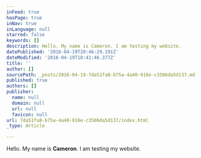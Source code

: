 ```yaml
---
inFeed: true
hasPage: true
inNav: true
inLanguage: null
starred: false
keywords: []
description: Hello. My name is Cameron. I am testing my website.
datePublished: '2016-04-19T20:46:29.191Z'
dateModified: '2016-04-19T18:41:46.377Z'
title: ''
author: []
sourcePath: _posts/2016-04-19-7da51fa8-b75a-4a40-916e-c3506da5d137.md
published: true
authors: []
publisher:
  name: null
  domain: null
  url: null
  favicon: null
url: 7da51fa8-b75a-4a40-916e-c3506da5d137/index.html
_type: Article

---
```

Hello. My name is **Cameron**. I am testing my website.